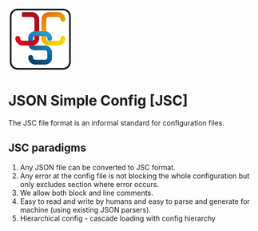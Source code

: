 ![Logo JSC](logo/logo-128.png)

JSON Simple Config [JSC]
========================

The JSC file format is an informal standard for configuration files.

JSC paradigms
-------------

1. Any JSON file can be converted to JSC format.
2. Any error at the config file is not blocking the whole configuration but only excludes section where error occurs.
3. We allow both block and line comments. 
4. Easy to read and write by humans and easy to parse and generate for machine (using existing JSON parsers).
5. Hierarchical config - cascade loading with config hierarchy
